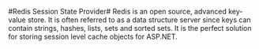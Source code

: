 #Redis Session State Provider#
Redis is an open source, advanced key-value store. It is often referred to as a data structure server since keys can contain strings, hashes, lists, sets and sorted sets.
It is the perfect solution for storing session level cache objects for ASP.NET.